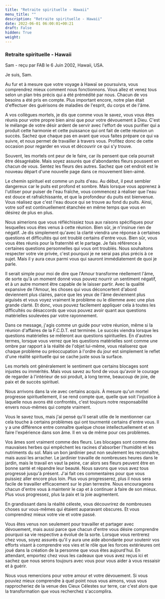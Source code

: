 ```yaml
---
title: "Retraite spirituelle - Hawaii"
menu_title: ""
description: "Retraite spirituelle - Hawaii"
date: 2022-06-01 06:00:01+00:21
draft: False
hidden: True
weight:
---
```

### Retraite spirituelle - Hawaii

Sam - reçu par FAB le 6 Juin 2002, Hawaii, USA.

Je suis, Sam.

Au fur et à mesure que votre voyage à Hawaï se poursuivra, vous comprendrez mieux comment nous fonctionnons. Vous allez et venez tous selon un plan très précis qui a été prémédité par nous. Chacun de vos besoins a été pris en compte. Plus important encore, notre plan était d'effectuer des guérisons de maladies de l'esprit, du corps et de l'âme.

A vos collègues mortels, je dis que comme vous le savez, vous vous êtes réunis pour votre propre bien ainsi que pour votre dévouement à Dieu. C'est le mélange de votre désir ardent de servir avec l'effort de vous purifier qui a produit cette harmonie et cette puissance qui ont fait de cette réunion un succès. Sachez que chaque pas en avant que vous faites prépare ce qui va suivre, et nous permet de travailler à travers vous. Profitez donc de cette occasion pour regarder en vous et découvrir ce qui s'y trouve.

Souvent, les mortels ont peur de le faire, car ils pensent que cela pourrait être désagréable. Mais soyez assurés que d'abondantes fleurs poussent en chacun de vous. Sentez les fleurs des autres. Sachez que cet endroit est le nouveau départ d'une nouvelle page dans ce mouvement bien-aimé.

Le chemin spirituel est comme un puits d'eau. Au début, il peut sembler dangereux car le puits est profond et sombre. Mais lorsque vous apprenez à l'utiliser pour puiser de l'eau fraîche, vous commencez à réaliser que l'eau est douce et rafraîchissante, et que la profondeur du puits est bienvenue. Vous réalisez que c'est l'eau douce qui se trouve au fond du puits. Ainsi, votre soif est continuellement étanchée en même temps que vous en désirez de plus en plus.

Nous aimerions que vous réfléchissiez tous aux raisons spécifiques pour lesquelles vous êtes venus à cette réunion. Bien sûr, je n'insinue rien de négatif. Je dis simplement qu'avec la clarté viendra une réponse à certaines questions et difficultés qui ont troublé certains d'entre vous. Bien sûr, vous vous êtes réunis pour la fraternité et le partage. Je fais référence à certaines questions personnelles qui vous ont troublés. Nous souhaitons respecter votre vie privée, c'est pourquoi je ne serai pas plus précis à ce sujet. Mais il y aura ceux parmi vous qui sauront immédiatement de quoi je parle.

Il serait simple pour moi de dire que l'Amour transforme réellement l'âme, de sorte qu'à un moment donné vous pouvez nourrir un sentiment négatif, et à un autre moment être capable de le laisser partir. Avec la qualité expansive de l'Amour, les choses qui vous déconcertent d'abord deviennent plus claires, parce que les yeux de l'âme deviennent plus aiguisés et vous voyez vraiment le problème ou le dilemme avec une plus grande clarté. Et donc, vous pouvez facilement appliquer cela à toutes les difficultés ou désaccords que vous pouvez avoir quant aux questions matérielles soulevées par votre rayonnement.

Dans ce message, j'agis comme un guide pour votre réunion, même si la réunion d'affaires de la F.C.D.T. est terminée. Le succès viendra lorsque les questions matérielles se mêleront aux questions spirituelles. En d'autres termes, lorsque vous verrez que les questions matérielles sont comme une ombre par rapport à la réalité de l'objet lui-même, vous réaliserez que chaque problème ou préoccupation à l'ordre du jour est simplement le reflet d'une réalité spirituelle qui se cache juste sous la surface.

Les mortels ont généralement le sentiment que certains blocages sont injustes ou immérités. Mais vous savez au fond de vous qu'avoir le courage de regarder à l'intérieur de soi produit, à long terme, beaucoup de joie, de paix et de succès spirituel.

Nous arrivons dans la vie avec certains acquis. À mesure qu'un mortel progresse spirituellement, il se rend compte que, quelle que soit l'injustice à laquelle nous avons été confrontés, c'est toujours notre responsabilité envers nous-mêmes qui compte vraiment.

Vous le savez tous, mais j'ai pensé qu'il serait utile de le mentionner car cela touche à certains problèmes qui ont tourmenté certains d'entre vous. Il y a une différence entre connaître quelque chose intellectuellement et en faire l'expérience dans son âme. Il en va de même pour ces problèmes.

Vos âmes sont vraiment comme des fleurs. Les blocages sont comme des mauvaises herbes qui empêchent les racines d'absorber l'humidité et les nutriments du sol. Mais un bon jardinier peut non seulement les reconnaître, mais aussi les arracher. Le jardinier travaille de nombreuses heures dans le jardin, mais le travail en vaut la peine, car alors ses fleurs peuvent être en bonne santé et répandre leur beauté.
Nous savons que vous avez tous progressé jusqu'à présent. J'ai fait ces commentaires pour que vous puissiez aller encore plus loin. Plus vous progresserez, plus il nous sera facile de travailler efficacement sur le plan terrestre. Nous encourageons chacun d'entre vous à maintenir le cap et à continuer à faire de son mieux. Plus vous progressez, plus la paix et la joie augmentent.

En grandissant dans la réalité céleste, vous découvrirez de nombreuses choses sur vous-mêmes qui étaient auparavant obscures. Et vous comprendrez mieux votre vie et votre passé.

Vous êtes venus non seulement pour travailler et partager avec dévouement, mais aussi parce que chacun d'entre vous désire comprendre pourquoi sa vie respective a évolué de la sorte. Lorsque vous rentrerez chez vous, soyez assurés qu'il y aura une aide abondante pour soutenir vos efforts visant à comprendre vos vies et le rôle que les forces extérieures ont joué dans la création de la personne que vous êtes aujourd'hui. En attendant, emportez chez vous les cadeaux que vous avez reçus ici et sachez que nous serons toujours avec vous pour vous aider à vous ressaisir et à guérir.

Nous vous remercions pour votre amour et votre dévouement. Si vous pouviez mieux comprendre à quel point nous vous aimons, vous vous rapprocheriez de la venue des Cieux Célestes sur terre, car c'est alors que la transformation que vous recherchez s'accomplira.